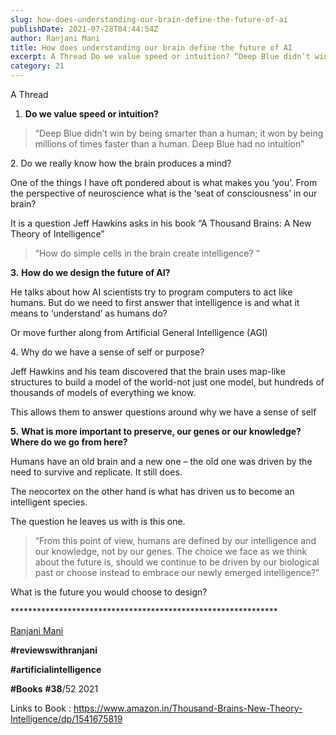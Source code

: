 ```yaml
---
slug: how-does-understanding-our-brain-define-the-future-of-ai
publishDate: 2021-07-28T04:44:54Z
author: Ranjani Mani
title: How does understanding our brain define the future of AI 
excerpt: A Thread Do we value speed or intuition? “Deep Blue didn’t win by being smarter than a human; it won by being millions of times faster than a human. Deep Blue had no intuition” 2\. Do we really know how the brain produces a mind? One of the things I have oft pondered about is  ... 
category: 21
---
```


A Thread

1. **Do we value speed or intuition?**

> “Deep Blue didn’t win by being smarter than a human; it won by being millions of times faster than a human. Deep Blue had no intuition”

2\. Do we really know how the brain produces a mind?

One of the things I have oft pondered about is what makes you ‘you’. From the perspective of neuroscience what is the ‘seat of consciousness’ in our brain?

It is a question Jeff Hawkins asks in his book “A Thousand Brains: A New Theory of Intelligence”

> “How do simple cells in the brain create intelligence? “

**3\.** **How do we design the future of AI?**

He talks about how AI scientists try to program computers to act like humans. But do we need to first answer that intelligence is and what it means to ‘understand’ as humans do?

Or move further along from Artificial General Intelligence (AGI) 

4\. Why do we have a sense of self or purpose?

Jeff Hawkins and his team discovered that the brain uses map-like structures to build a model of the world-not just one model, but hundreds of thousands of models of everything we know.

This allows them to answer questions around why we have a sense of self

**5\.** **What is more important to preserve, our genes or our knowledge? Where do we go from here?**

Humans have an old brain and a new one – the old one was driven by the need to survive and replicate. It still does.

The neocortex on the other hand is what has driven us to become an intelligent species.

The question he leaves us with is this one.

> “From this point of view, humans are defined by our intelligence and our knowledge, not by our genes. The choice we face as we think about the future is, should we continue to be driven by our biological past or choose instead to embrace our newly emerged intelligence?”

What is the future you would choose to design?

\*\*\*\*\*\*\*\*\*\*\*\*\*\*\*\*\*\*\*\*\*\*\*\*\*\*\*\*\*\*\*\*\*\*\*\*\*\*\*\*\*\*\*\*\*\*\*\*\*\*\*\*\*\*\*\*\*\*\*\*\*

[Ranjani Mani](https://www.linkedin.com/feed/#)

**#reviewswithranjani**

**#artificialintelligence**

**#Books** **#38**/52 2021

Links to Book : https://www.amazon.in/Thousand-Brains-New-Theory-Intelligence/dp/1541675819